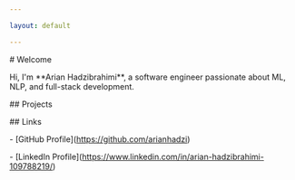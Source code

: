 ```yaml
---

layout: default

---
```




\# Welcome



Hi, I'm \*\*Arian Hadzibrahimi\*\*, a software engineer passionate about ML, NLP, and full-stack development.



\## Projects





\## Links



\- \[GitHub Profile](https://github.com/arianhadzi)

\- \[LinkedIn Profile](https://www.linkedin.com/in/arian-hadzibrahimi-109788219/)


